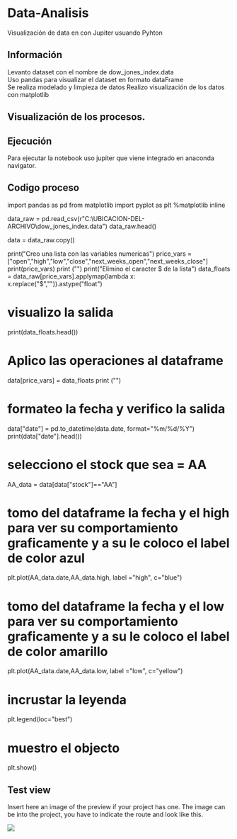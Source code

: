 # Data-Analisis

Visualización de data en con Jupiter usuando Pyhton

## Información 
Levanto dataset con el nombre de dow_jones_index.data \
Uso pandas para visualizar el dataset en formato dataFrame \
Se realiza modelado y limpieza de datos
Realizo visualización de los datos con matplotlib

## Visualización de los procesos. 

## Ejecución
Para ejecutar la notebook uso jupiter que viene integrado en anaconda navigator.

## Codigo proceso 

import pandas as pd
from matplotlib import pyplot as plt
%matplotlib inline

data_raw = pd.read_csv(r"C:\UBICACION-DEL-ARCHIVO\dow_jones_index.data")
data_raw.head()

data = data_raw.copy()

print("Creo una lista con las variables numericas")
price_vars = ["open","high","low","close","next_weeks_open","next_weeks_close"]
print(price_vars)
print ("")
print("Elimino el caracter $ de la lista")
data_floats = data_raw[price_vars].applymap(lambda x: x.replace("$","")).astype("float")
# visualizo la salida
print(data_floats.head())
# Aplico las operaciones al dataframe
data[price_vars]  = data_floats
print ("")
# formateo la fecha y verifico la salida
data["date"] = pd.to_datetime(data.date, format="%m/%d/%Y")
print(data["date"].head())
# selecciono el stock que sea = AA
AA_data = data[data["stock"]=="AA"]
# tomo del dataframe la fecha y el high para ver su comportamiento graficamente y a su le coloco el label de color azul
plt.plot(AA_data.date,AA_data.high, label ="high", c="blue")
# tomo del dataframe la fecha y el low para ver su comportamiento graficamente y a su le coloco el label de color amarillo
plt.plot(AA_data.date,AA_data.low, label ="low", c="yellow")
# incrustar la leyenda
plt.legend(loc="best")
# muestro el objecto
plt.show()

## Test view
Insert here an image of the preview if your project has one. The image can be into the project, you have to indicate the route and look like this.

![](/preview.jpg)
